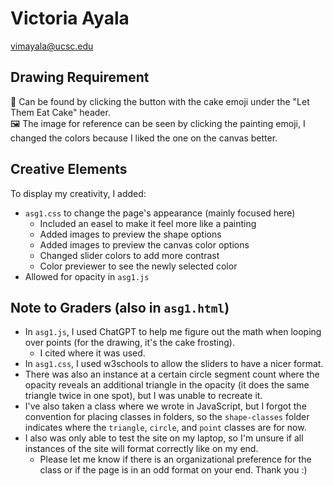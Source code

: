 # Victoria Ayala  
vimayala@ucsc.edu  

## Drawing Requirement  
🍰 Can be found by clicking the button with the cake emoji under the "Let Them Eat Cake" header.  
🖼️ The image for reference can be seen by clicking the painting emoji, I changed the colors because I liked the one on the canvas better.

## Creative Elements  
To display my creativity, I added:  
- `asg1.css` to change the page's appearance (mainly focused here)  
  - Included an easel to make it feel more like a painting  
  - Added images to preview the shape options
  - Added images to preview the canvas color options
  - Changed slider colors to add more contrast
  - Color previewer to see the newly selected color
- Allowed for opacity in `asg1.js`   

## Note to Graders (also in `asg1.html`)  
- In `asg1.js`, I used ChatGPT to help me figure out the math when looping over points (for the drawing, it's the cake frosting).  
  - I cited where it was used.  
- In `asg1.css`, I used w3schools to allow the sliders to have a nicer format.  
- There was also an instance at a certain circle segment count where the opacity reveals an additional triangle in the opacity (it does the same triangle twice in one spot), but I was unable to recreate it.
- I've also taken a class where we wrote in JavaScript, but I forgot the convention for placing classes in folders, so the `shape-classes` folder indicates where the `triangle`, `circle`, and `point` classes are for now.  
- I also was only able to test the site on my laptop, so I'm unsure if all instances of the site will format correctly like on my end. 
  - Please let me know if there is an organizational preference for the class or if the page is in an odd format on your end. Thank you :)  
